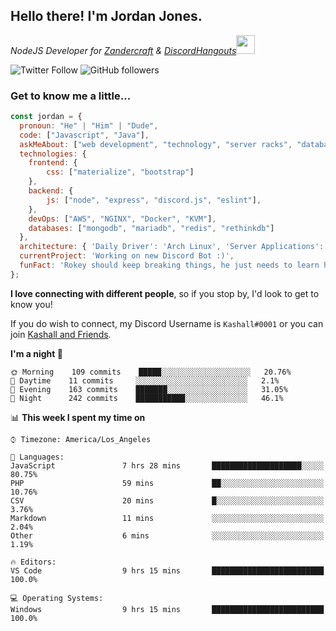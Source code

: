 <h2> Hello there! I'm Jordan Jones.</h2>
<p><em>NodeJS Developer for <a href="https://github.com/Zandercraft">Zandercraft</a> & <a href="https://github.com/DiscordHangouts">DiscordHangouts</a><img src="https://media.giphy.com/media/WUlplcMpOCEmTGBtBW/giphy.gif" width="30"></em></p>

![Twitter Follow](https://img.shields.io/twitter/follow/kashalls?label=Follow)
![GitHub followers](https://img.shields.io/github/followers/kashalls?label=Follow&style=social)

### Get to know me a little...

```javascript
const jordan = {
  pronoun: "He" | "Him" | "Dude",
  code: ["Javascript", "Java"],
  askMeAbout: ["web development", "technology", "server racks", "databases"],
  technologies: {
    frontend: {
        css: ["materialize", "bootstrap"]
    },
    backend: {
        js: ["node", "express", "discord.js", "eslint"],
    },
    devOps: ["AWS", "NGINX", "Docker", "KVM"],
    databases: ["mongodb", "mariadb", "redis", "rethinkdb"]
  },
  architecture: { 'Daily Driver': 'Arch Linux', 'Server Applications': 'Ubuntu Focal' },
  currentProject: 'Working on new Discord Bot :)',
  funFact: 'Rokey should keep breaking things, he just needs to learn how to fix them.'
};
```

<b>I love connecting with different people</b>, so if you stop by, I'd look to get to know you!

If you do wish to connect, my Discord Username is `Kashall#0001` or you can join <a href="https://discord.gg/Xv7WKN">Kashall and Friends</a>.

<!--START_SECTION:waka-->
**I'm a night 🦉** 

```text
🌞 Morning    109 commits    █████░░░░░░░░░░░░░░░░░░░░   20.76% 
🌆 Daytime    11 commits     ░░░░░░░░░░░░░░░░░░░░░░░░░   2.1% 
🌃 Evening    163 commits    ███████░░░░░░░░░░░░░░░░░░   31.05% 
🌙 Night      242 commits    ███████████░░░░░░░░░░░░░░   46.1%

```


📊 **This week I spent my time on** 

```text
⌚︎ Timezone: America/Los_Angeles

💬 Languages: 
JavaScript               7 hrs 28 mins       ████████████████████░░░░░   80.75% 
PHP                      59 mins             ██░░░░░░░░░░░░░░░░░░░░░░░   10.76% 
CSV                      20 mins             █░░░░░░░░░░░░░░░░░░░░░░░░   3.76% 
Markdown                 11 mins             ░░░░░░░░░░░░░░░░░░░░░░░░░   2.04% 
Other                    6 mins              ░░░░░░░░░░░░░░░░░░░░░░░░░   1.19%

🔥 Editors: 
VS Code                  9 hrs 15 mins       █████████████████████████   100.0%

💻 Operating Systems: 
Windows                  9 hrs 15 mins       █████████████████████████   100.0%

```


<!--END_SECTION:waka-->


